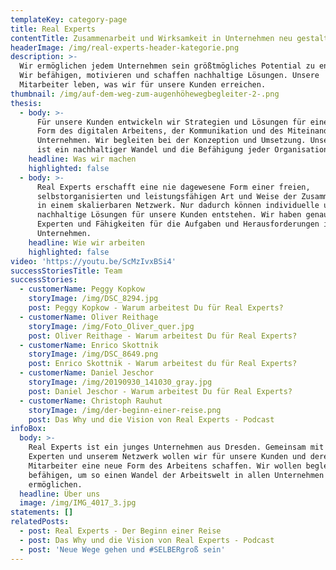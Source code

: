 ```yaml
---
templateKey: category-page
title: Real Experts
contentTitle: Zusammenarbeit und Wirksamkeit in Unternehmen neu gestalten
headerImage: /img/real-experts-header-kategorie.png
description: >-
  Wir ermöglichen jedem Unternehmen sein größtmögliches Potential zu entfalten.
  Wir befähigen, motivieren und schaffen nachhaltige Lösungen. Unsere
  Mitarbeiter leben, was wir für unsere Kunden erreichen.
thumbnail: /img/auf-dem-weg-zum-augenhöhewegbegleiter-2-.png
thesis:
  - body: >-
      Für unsere Kunden entwickeln wir Strategien und Lösungen für eine neue
      Form des digitalen Arbeitens, der Kommunikation und des Miteinanders im
      Unternehmen. Wir begleiten bei der Konzeption und Umsetzung. Unser Ziel
      ist ein nachhaltiger Wandel und die Befähigung jeder Organisation.
    headline: Was wir machen
    highlighted: false
  - body: >-
      Real Experts erschafft eine nie dagewesene Form einer freien,
      selbstorganisierten und leistungsfähigen Art und Weise der Zusammenarbeit
      in einem skalierbaren Netzwerk. Nur dadurch können individuelle und
      nachhaltige Lösungen für unsere Kunden entstehen. Wir haben genau die
      Experten und Fähigkeiten für die Aufgaben und Herausforderungen in Ihrem
      Unternehmen.
    headline: Wie wir arbeiten
    highlighted: false
video: 'https://youtu.be/ScMzIvxBSi4'
successStoriesTitle: Team
successStories:
  - customerName: Peggy Kopkow
    storyImage: /img/DSC_8294.jpg
    post: Peggy Kopkow - Warum arbeitest Du für Real Experts?
  - customerName: Oliver Reithage
    storyImage: /img/Foto_Oliver_quer.jpg
    post: Oliver Reithage - Warum arbeitest Du für Real Experts?
  - customerName: Enrico Skottnik
    storyImage: /img/DSC_8649.png
    post: Enrico Skottnik - Warum arbeitest du für Real Experts?
  - customerName: Daniel Jeschor
    storyImage: /img/20190930_141030_gray.jpg
    post: Daniel Jeschor - Warum arbeitest Du für Real Experts?
  - customerName: Christoph Rauhut
    storyImage: /img/der-beginn-einer-reise.png
    post: Das Why und die Vision von Real Experts - Podcast
infoBox:
  body: >-
    Real Experts ist ein junges Unternehmen aus Dresden. Gemeinsam mit unseren
    Experten und unserem Netzwerk wollen wir für unsere Kunden und deren
    Mitarbeiter eine neue Form des Arbeitens schaffen. Wir wollen begleiten und
    befähigen, um so einen Wandel der Arbeitswelt in allen Unternehmen zu
    ermöglichen.
  headline: Über uns
  image: /img/IMG_4017_3.jpg
statements: []
relatedPosts:
  - post: Real Experts - Der Beginn einer Reise
  - post: Das Why und die Vision von Real Experts - Podcast
  - post: 'Neue Wege gehen und #SELBERgroß sein'
---
```


